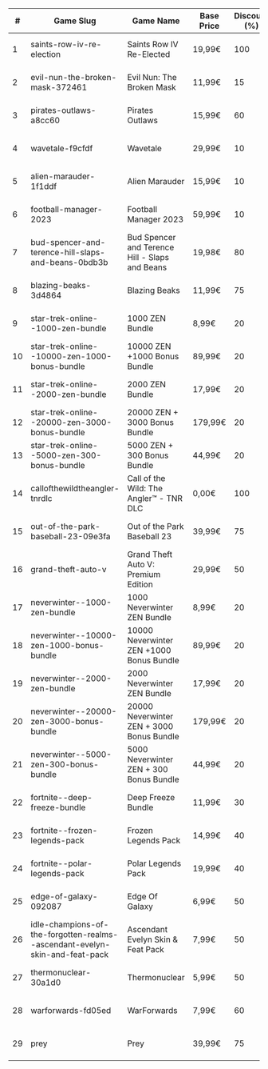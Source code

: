 |#|Game Slug|Game Name|Base Price|Discount (%)|Starts|Ends|
|---|---|---|---|---|---|---|
|1|saints-row-iv-re-election|Saints Row IV Re-Elected|19,99€|100|2022-12-08 16h|2022-12-15 16h|
|2|evil-nun-the-broken-mask-372461|Evil Nun: The Broken Mask|11,99€|15|2022-12-09 18h|2022-12-16 18h|
|3|pirates-outlaws-a8cc60|Pirates Outlaws|15,99€|60|2022-12-12 05h|2022-12-18 05h|
|4|wavetale-f9cfdf|Wavetale|29,99€|10|2022-12-12 16h|2022-12-19 16h|
|5|alien-marauder-1f1ddf|Alien Marauder|15,99€|10|2022-12-15 14h|2022-12-22 14h|
|6|football-manager-2023|Football Manager 2023|59,99€|10|2022-12-22 15h|2022-12-27 15h|
|7|bud-spencer-and-terence-hill-slaps-and-beans-0bdb3b|Bud Spencer and Terence Hill - Slaps and Beans|19,98€|80|2022-12-16 04h|2023-01-01 04h|
|8|blazing-beaks-3d4864|Blazing Beaks|11,99€|75|2022-12-15 15h|2023-01-02 15h|
|9|star-trek-online--1000-zen-bundle|1000 ZEN Bundle|8,99€|20|2022-12-21 16h|2023-01-02 16h|
|10|star-trek-online--10000-zen-1000-bonus-bundle|10000 ZEN +1000 Bonus Bundle|89,99€|20|2022-12-21 16h|2023-01-02 16h|
|11|star-trek-online--2000-zen-bundle|2000 ZEN Bundle|17,99€|20|2022-12-21 16h|2023-01-02 16h|
|12|star-trek-online--20000-zen-3000-bonus-bundle|20000 ZEN + 3000 Bonus Bundle|179,99€|20|2022-12-21 16h|2023-01-02 16h|
|13|star-trek-online--5000-zen-300-bonus-bundle|5000 ZEN + 300 Bonus Bundle|44,99€|20|2022-12-21 16h|2023-01-02 16h|
|14|callofthewildtheangler-tnrdlc|Call of the Wild: The Angler™ - TNR DLC|0,00€|100|2022-12-15 10h|2023-01-05 10h|
|15|out-of-the-park-baseball-23-09e3fa|Out of the Park Baseball 23|39,99€|75|2022-12-22 18h|2023-01-05 13h|
|16|grand-theft-auto-v|Grand Theft Auto V: Premium Edition|29,99€|50|2022-12-14 16h|2023-01-05 16h|
|17|neverwinter--1000-zen-bundle|1000 Neverwinter ZEN Bundle|8,99€|20|2022-12-21 16h|2023-01-06 16h|
|18|neverwinter--10000-zen-1000-bonus-bundle|10000 Neverwinter ZEN +1000 Bonus Bundle|89,99€|20|2022-12-21 16h|2023-01-06 16h|
|19|neverwinter--2000-zen-bundle|2000 Neverwinter ZEN Bundle|17,99€|20|2022-12-21 16h|2023-01-06 16h|
|20|neverwinter--20000-zen-3000-bonus-bundle|20000 Neverwinter ZEN + 3000 Bonus Bundle|179,99€|20|2022-12-21 16h|2023-01-06 16h|
|21|neverwinter--5000-zen-300-bonus-bundle|5000 Neverwinter ZEN + 300 Bonus Bundle|44,99€|20|2022-12-21 16h|2023-01-06 16h|
|22|fortnite--deep-freeze-bundle|Deep Freeze Bundle|11,99€|30|2022-12-21 00h|2023-01-10 00h|
|23|fortnite--frozen-legends-pack|Frozen Legends Pack|14,99€|40|2022-12-21 00h|2023-01-10 00h|
|24|fortnite--polar-legends-pack|Polar Legends Pack|19,99€|40|2022-12-21 00h|2023-01-10 00h|
|25|edge-of-galaxy-092087|Edge Of Galaxy|6,99€|50|2023-01-10 05h|2023-01-17 05h|
|26|idle-champions-of-the-forgotten-realms--ascendant-evelyn-skin-and-feat-pack|Ascendant Evelyn Skin & Feat Pack|7,99€|50|2023-01-13 20h|2023-01-20 20h|
|27|thermonuclear-30a1d0|Thermonuclear|5,99€|50|2023-01-17 18h|2023-01-24 18h|
|28|warforwards-fd05ed|WarForwards|7,99€|60|2023-01-24 05h|2023-01-31 05h|
|29|prey|Prey|39,99€|75|2023-01-24 16h|2023-01-31 16h|
